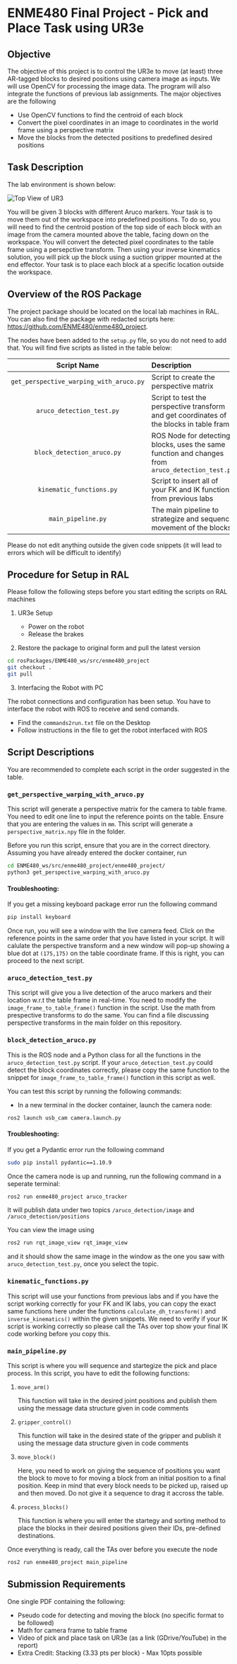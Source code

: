 # ENME480 Final Project - Pick and Place Task using UR3e

## Objective

The objective of this project is to control the UR3e to move (at least) three AR-tagged blocks to desired positions using camera image as inputs. We will use OpenCV for processing the image data. The program will also integrate the functions of previous lab assignments. The major objectives are the following
- Use OpenCV functions to find the centroid of each block
- Convert the pixel coordinates in an image to coordinates in the world frame using a perspective matrix
- Move the blocks from the detected positions to predefined desired positions

## Task Description

The lab environment is shown below:

![Top View of UR3](images/ENME480_Intro.jpg)

You will be given 3 blocks with different Aruco markers. Your task is to move them out of the workspace into predefined positions. To do so, you will need to find the centroid postion of the top side of each block with an image from the camera mounted above the table, facing down on the workspace. You will convert the detected pixel coordinates to the table frame using a persepctive transform. Then using your inverse kinematics solution, you will pick up the block using a suction gripper mounted at the end effector. Your task is to place each block at a specific location outside the workspace.


## Overview of the ROS Package

The project package should be located on the local lab machines in RAL. You can also find the package with redacted scripts here: https://github.com/ENME480/enme480_project.

The nodes have been added to the `setup.py` file, so you do not need to add that. You will find five scripts as listed in the table below:

| Script Name  | Description       | 
| :---------------: |:---------------|
| `get_perspective_warping_with_aruco.py` | Script to create the perspective matrix |
| `aruco_detection_test.py` | Script to test the perspective transform and get coordinates of the blocks in table frame | 
| `block_detection_aruco.py` | ROS Node for detecting blocks, uses the same function and changes from `aruco_detection_test.py`| 
| `kinematic_functions.py` | Script to insert all of your FK and IK functions from previous labs | 
| `main_pipeline.py` | The main pipeline to strategize and sequence movement of the blocks | 

Please do not edit anything outside the given code snippets (it will lead to errors which will be difficult to identify)

## Procedure for Setup in RAL

Please follow the following steps before you start editing the scripts on RAL machines

1. UR3e Setup

    - Power on the robot
    - Release the brakes

2. Restore the package to original form and pull the latest version

```bash
cd rosPackages/ENME480_ws/src/enme480_project
git checkout .
git pull
```

3. Interfacing the Robot with PC

The robot connections and configuration has been setup. You have to interface the robot with ROS to receive and send comands.

- Find the `commands2run.txt` file on the Desktop
- Follow instructions in the file to get the robot interfaced with ROS

## Script Descriptions

You are recommended to complete each script in the order suggested in the table. 

### `get_perspective_warping_with_aruco.py`

This script will generate a perspective matrix for the camera to table frame. You need to edit one line to input the reference points on the table. Ensure that you are entering the values in `mm`. This script will generate a `perspective_matrix.npy` file in the folder.

Before you run this script, ensure that you are in the correct directory. Assuming you have already entered the docker container, run

```bash
cd ENME480_ws/src/enme480_project/enme480_project/
python3 get_perspective_warping_with_aruco.py
```
#### Troubleshooting: 
If you get a missing keyboard package error run the following command

```bash
pip install keyboard
```


Once run, you will see a window with the live camera feed. Click on the reference points in the same order that you have listed in your script. It will calulate the perspective transform and a new window will pop-up showing a blue dot at `(175,175)` on the table coordinate frame. If this is right, you can proceed to the next script.


### `aruco_detection_test.py`

This script will give you a live detection of the aruco markers and their location w.r.t the table frame in real-time. You need to modify the `image_frame_to_table_frame()` function in the script. Use the math from prespective transforms to do the same. You can find a file discussing perspective transforms in the main folder on this repository.

### `block_detection_aruco.py`

This is the ROS node and a Python class for all the functions in the `aruco_detection_test.py` script. If your `aruco_detection_test.py` could detect the block coordinates correctly, please copy the same function to the snippet for `image_frame_to_table_frame()` function in this script as well.

You can test this script by running the following commands:

- In a new terminal in the docker container, launch the camera node:

```bash
ros2 launch usb_cam camera.launch.py
```

#### Troubleshooting: 
If you get a Pydantic error run the following command

```bash
sudo pip install pydantic==1.10.9
```

Once the camera node is up and running, run the following command in a seperate terminal:

```bash
ros2 run enme480_project aruco_tracker
```

It will publish data under two topics `/aruco_detection/image` and `/aruco_detection/positions`

You can view the image using 

```bash
ros2 run rqt_image_view rqt_image_view
```

and it should show the same image in the window as the one you saw with `aruco_detection_test.py`, once you select the topic.

### `kinematic_functions.py`

This script will use your functions from previous labs and if you have the script working correctly for your FK and IK labs, you can copy the exact same functions here under the functions `calculate_dh_transform()` and `inverse_kinematics()` within the given snippets. We need to verify if your IK script is working correctly so please call the TAs over top show your final IK code working before you copy this.

### `main_pipeline.py`

This script is where you will sequence and startegize the pick and place process. In this script, you have to edit the following functions:

1. `move_arm()`

    This function will take in the desired joint positions and publish them using the message data structure given in code comments

2. `gripper_control()`

    This function will take in the desired state of the gripper and publish it using the message data structure given in code comments

3. `move_block()`

    Here, you need to work on giving the sequence of positions you want the block to move to for moving a block from an initial position to a final position. Keep in mind that every block needs to be picked up, raised up and then moved. Do not give it a sequence to drag it accross the table.

4. `process_blocks()`

    This function is where you will enter the startegy and sorting method to place the blocks in their desired positions given their IDs, pre-defined destinations.


Once everything is ready, call the TAs over before you execute the node

```bash
ros2 run enme480_project main_pipeline
```

## Submission Requirements

One single PDF containing the following:

- Pseudo code for detecting and moving the block  (no specific format to be followed)
- Math for camera frame to table frame
- Video of pick and place task on UR3e (as a link (GDrive/YouTube) in the report)
- Extra Credit: Stacking (3.33 pts per block) - Max 10pts possible 
